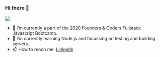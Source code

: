 ### Hi there 👋
![](https://user-images.githubusercontent.com/60614102/89591450-1b8eb580-d842-11ea-8b49-41bd37de6762.png)
- 🔭 I’m currently a part of the 2020 Founders & Coders Fullstack Javascript Bootcamp. 
- 🌱 I’m currently learning  Node.js and focussing on testing and building servers. 
- 📫 How to reach me:  [LinkedIn](https://www.linkedin.com/in/ephie-oyedoh)
<!--
**ephieo/ephieo** is a ✨ _special_ ✨ repository because its `README.md` (this file) appears on your GitHub profile.

Here are some ideas to get you started:

<!--- 👯 I’m looking to collaborate on ...
- 🤔 I’m looking for help with ...
- 💬 Ask me about ...
- 📫 How to reach me: ...
- 😄 Pronouns: ...
- ⚡ Fun fact: ...
-->
